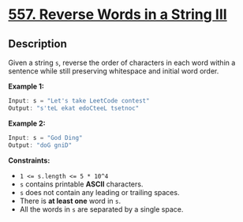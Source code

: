 # [557. Reverse Words in a String III](https://leetcode.com/problems/reverse-words-in-a-string-iii/)

## Description

Given a string `s`, reverse the order of characters in each word within a sentence while still preserving whitespace and initial word order.

**Example 1:**

```go
Input: s = "Let's take LeetCode contest"
Output: "s'teL ekat edoCteeL tsetnoc"
```

**Example 2:**

```go
Input: s = "God Ding"
Output: "doG gniD"
```

**Constraints:**
* `1 <= s.length <= 5 * 10^4`
* `s` contains printable **ASCII** characters.
* `s` does not contain any leading or trailing spaces.
* There is **at least one** word in `s`.
* All the words in `s` are separated by a single space.